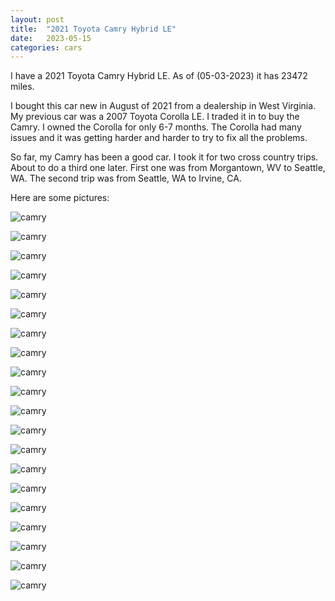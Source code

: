 ```yaml
---
layout: post
title:  "2021 Toyota Camry Hybrid LE"
date:   2023-05-15
categories: cars
---
```

I have a 2021 Toyota Camry Hybrid LE. As of (05-03-2023) it has 23472 miles.

I bought this car new in August of 2021 from a dealership in West Virginia. My previous car was a 2007 Toyota Corolla LE. I traded it in to buy the Camry. I owned the Corolla for only 6-7 months. The Corolla had many issues and it was getting harder and harder to try to fix all the problems.

So far, my Camry has been a good car. I took it for two cross country trips. About to do a third one later. First one was from Morgantown, WV to Seattle, WA. The second trip was from Seattle, WA to Irvine, CA.

Here are some pictures:

![camry](/assets/camry-no-hubcaps.jpeg)

![camry](/assets/camry-visited-states.jpeg)

![camry](/assets/california.jpeg)

![camry](/assets/pacific.jpeg)

![camry](/assets/la.jpeg)

![camry](/assets/san_clemente.jpeg)

![camry](/assets/view_point.jpeg)

![camry](/assets/osu.jpeg)

![camry](/assets/seattle.jpeg)

![camry](/assets/seattle_1.jpeg)

![camry](/assets/seattle_parking.jpeg)

![camry](/assets/pittsburgh.jpeg)

![camry](/assets/pittsburgh_1.jpeg)

![camry](/assets/pittsburgh_2.jpeg)

![camry](/assets/morgantown_1.jpeg)

![camry](/assets/morgantown_2.jpeg)

![camry](/assets/morgantown_3.jpeg)

![camry](/assets/morgantown_4.jpeg)

![camry](/assets/morgantown_wv.jpeg)

![camry](/assets/wv.jpeg)